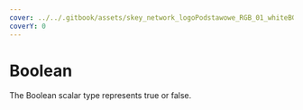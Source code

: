 ```yaml
---
cover: ../../.gitbook/assets/skey_network_logoPodstawowe_RGB_01_whiteBG.png
coverY: 0
---
```


# Boolean

The Boolean scalar type represents true or false.
